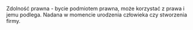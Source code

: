 Zdolność prawna - bycie podmiotem prawna, może korzystać z prawa i jemu podlega. Nadana w momencie urodzenia człowieka czy stworzenia firmy.
